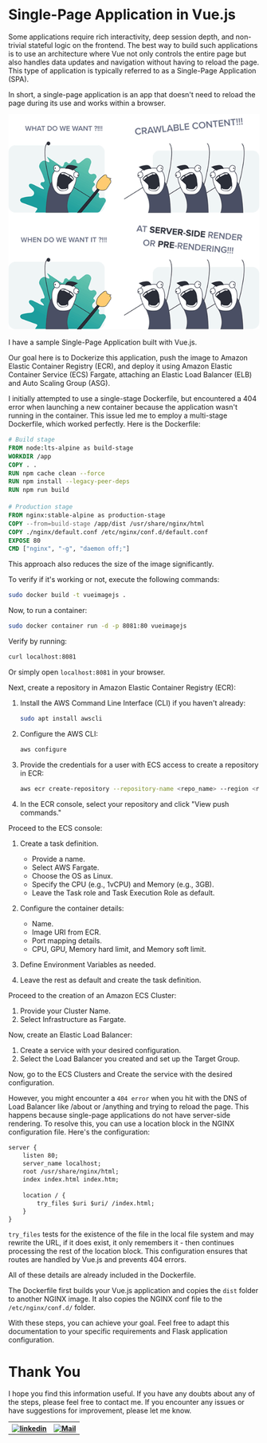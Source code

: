 
# Single-Page Application in Vue.js

Some applications require rich interactivity, deep session depth, and non-trivial stateful logic on the frontend. The best way to build such applications is to use an architecture where Vue not only controls the entire page but also handles data updates and navigation without having to reload the page. This type of application is typically referred to as a Single-Page Application (SPA).

In short, a single-page application is an app that doesn't need to reload the page during its use and works within a browser.

![Sample Vue.js SPA](image.png)

I have a sample Single-Page Application built with Vue.js.

Our goal here is to Dockerize this application, push the image to Amazon Elastic Container Registry (ECR), and deploy it using Amazon Elastic Container Service (ECS) Fargate, attaching an Elastic Load Balancer (ELB) and Auto Scaling Group (ASG).

I initially attempted to use a single-stage Dockerfile, but encountered a 404 error when launching a new container because the application wasn't running in the container. This issue led me to employ a multi-stage Dockerfile, which worked perfectly. Here is the Dockerfile:

```Dockerfile
# Build stage
FROM node:lts-alpine as build-stage
WORKDIR /app
COPY . .
RUN npm cache clean --force
RUN npm install --legacy-peer-deps
RUN npm run build

# Production stage
FROM nginx:stable-alpine as production-stage
COPY --from=build-stage /app/dist /usr/share/nginx/html
COPY ./nginx/default.conf /etc/nginx/conf.d/default.conf
EXPOSE 80
CMD ["nginx", "-g", "daemon off;"]
```

This approach also reduces the size of the image significantly.

To verify if it's working or not, execute the following commands:

```bash
sudo docker build -t vueimagejs .
```

Now, to run a container:

```bash
sudo docker container run -d -p 8081:80 vueimagejs
```

Verify by running:

```bash
curl localhost:8081
```

Or simply open `localhost:8081` in your browser.

Next, create a repository in Amazon Elastic Container Registry (ECR):

1. Install the AWS Command Line Interface (CLI) if you haven't already:

   ```bash
   sudo apt install awscli
   ```

2. Configure the AWS CLI:

   ```bash
   aws configure
   ```

3. Provide the credentials for a user with ECS access to create a repository in ECR:

   ```bash
   aws ecr create-repository --repository-name <repo_name> --region <region_name>
   ```

4. In the ECR console, select your repository and click "View push commands."

Proceed to the ECS console:

1. Create a task definition. 

   - Provide a name.
   - Select AWS Fargate.
   - Choose the OS as Linux.
   - Specify the CPU (e.g., 1vCPU) and Memory (e.g., 3GB).
   - Leave the Task role and Task Execution Role as default.

2. Configure the container details:

   - Name.
   - Image URI from ECR.
   - Port mapping details.
   - CPU, GPU, Memory hard limit, and Memory soft limit.

3. Define Environment Variables as needed.

4. Leave the rest as default and create the task definition.

Proceed to the creation of an Amazon ECS Cluster:

1. Provide your Cluster Name.
2. Select Infrastructure as Fargate.

Now, create an Elastic Load Balancer:

1. Create a service with your desired configuration.
2. Select the Load Balancer you created and set up the Target Group.

Now, go to the ECS Clusters and Create the service with the desired configuration.

However, you might encounter a `404 error` when you hit with the DNS of Load Balancer like /about or /anything and trying to reload the page. This happens because single-page applications do not have server-side rendering. To resolve this, you can use a location block in the NGINX configuration file. Here's the configuration:

```nginx
server {
    listen 80;
    server_name localhost;
    root /usr/share/nginx/html;
    index index.html index.htm;

    location / {
        try_files $uri $uri/ /index.html;
    }
}
```
`try_files` tests for the existence of the file in the local file system and may rewrite the URL, if it does exist, it only remembers it - then continues processing the rest of the location block.
This configuration ensures that routes are handled by Vue.js and prevents 404 errors.

All of these details are already included in the Dockerfile.

The Dockerfile first builds your Vue.js application and copies the `dist` folder to another NGINX image. It also copies the NGINX conf file to the `/etc/nginx/conf.d/` folder.

With these steps, you can achieve your goal. Feel free to adapt this documentation to your specific requirements and Flask application configuration.

# Thank You

I hope you find this information useful. If you have any doubts about any of the steps, please feel free to contact me. If you encounter any issues or have suggestions for improvement, please let me know.

<!-- [![Build Status](https://img.icons8.com/color/452/linkedin.png)](https://www.linkedin.com/in/gaurav-barakoti-27002223b) -->


<table>
  <tr>
    <th><a href="https://www.linkedin.com/in/gaurav-barakoti-27002223b" target="_blank"><img src="https://img.icons8.com/color/452/linkedin.png" alt="linkedin" width="30"/><a/></th>
    <th><a href="mailto:bestgaurav1234@gmail.com" target="_blank"><img src="https://img.icons8.com/color/344/gmail-new.png" alt="Mail" width="30"/><a/>
</th>
  </tr>
</table>




